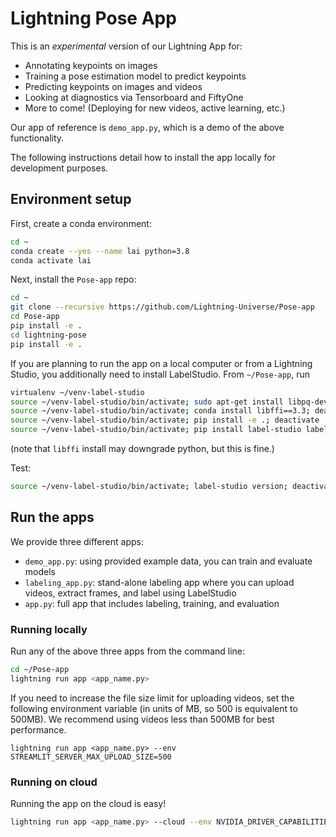 # Lightning Pose App

This is an _experimental_ version of our Lightning App for:

- Annotating keypoints on images
- Training a pose estimation model to predict keypoints
- Predicting keypoints on images and videos
- Looking at diagnostics via Tensorboard and FiftyOne
- More to come! (Deploying for new videos, active learning, etc.)

Our app of reference is `demo_app.py`, which is a demo of the above functionality.

The following instructions detail how to install the app locally for development purposes.

## Environment setup

First, create a conda environment:

```bash
cd ~
conda create --yes --name lai python=3.8
conda activate lai
```

Next, install the `Pose-app` repo:

```bash
cd ~
git clone --recursive https://github.com/Lightning-Universe/Pose-app
cd Pose-app
pip install -e .
cd lightning-pose
pip install -e .
```

If you are planning to run the app on a local computer or from a Lightning Studio, you 
additionally need to install LabelStudio. From `~/Pose-app`, run
```bash
virtualenv ~/venv-label-studio
source ~/venv-label-studio/bin/activate; sudo apt-get install libpq-dev; deactivate
source ~/venv-label-studio/bin/activate; conda install libffi==3.3; deactivate
source ~/venv-label-studio/bin/activate; pip install -e .; deactivate
source ~/venv-label-studio/bin/activate; pip install label-studio label-studio-sdk; deactivate
```

(note that `libffi` install may downgrade python, but this is fine.)

Test:
```bash
source ~/venv-label-studio/bin/activate; label-studio version; deactivate
```

## Run the apps

We provide three different apps:
* `demo_app.py`: using provided example data, you can train and evaluate models
* `labeling_app.py`: stand-alone labeling app where you can upload videos, extract frames, and label using LabelStudio
* `app.py`: full app that includes labeling, training, and evaluation

### Running locally
Run any of the above three apps from the command line:
```bash
cd ~/Pose-app
lightning run app <app_name.py>
```

If you need to increase the file size limit for uploading videos, set the following environment
variable (in units of MB, so 500 is equivalent to 500MB). We recommend using videos less than 500MB
for best performance.
```
lightning run app <app_name.py> --env STREAMLIT_SERVER_MAX_UPLOAD_SIZE=500
```

### Running on cloud
Running the app on the cloud is easy!
```bash
lightning run app <app_name.py> --cloud --env NVIDIA_DRIVER_CAPABILITIES=compute,utility,video
```


